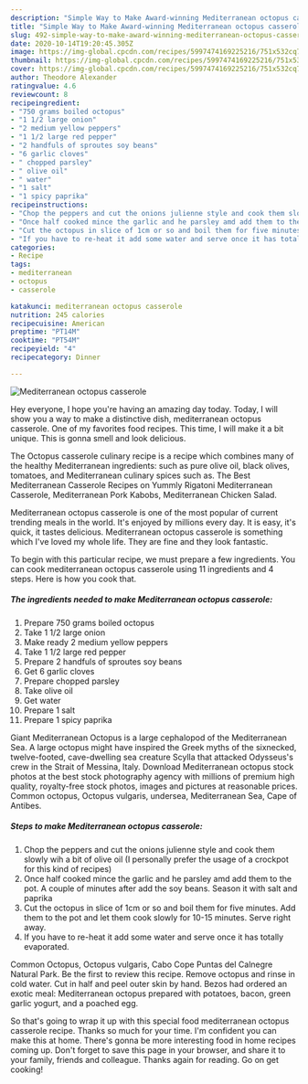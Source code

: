 ```yaml
---
description: "Simple Way to Make Award-winning Mediterranean octopus casserole"
title: "Simple Way to Make Award-winning Mediterranean octopus casserole"
slug: 492-simple-way-to-make-award-winning-mediterranean-octopus-casserole
date: 2020-10-14T19:20:45.305Z
image: https://img-global.cpcdn.com/recipes/5997474169225216/751x532cq70/mediterranean-octopus-casserole-recipe-main-photo.jpg
thumbnail: https://img-global.cpcdn.com/recipes/5997474169225216/751x532cq70/mediterranean-octopus-casserole-recipe-main-photo.jpg
cover: https://img-global.cpcdn.com/recipes/5997474169225216/751x532cq70/mediterranean-octopus-casserole-recipe-main-photo.jpg
author: Theodore Alexander
ratingvalue: 4.6
reviewcount: 8
recipeingredient:
- "750 grams boiled octopus"
- "1 1/2 large onion"
- "2 medium yellow peppers"
- "1 1/2 large red pepper"
- "2 handfuls of sproutes soy beans"
- "6 garlic cloves"
- " chopped parsley"
- " olive oil"
- " water"
- "1 salt"
- "1 spicy paprika"
recipeinstructions:
- "Chop the peppers and cut the onions julienne style and cook them slowly wih a bit of olive oil (I personally prefer the usage of a crockpot for this kind of recipes)"
- "Once half cooked mince the garlic and he parsley amd add them to the pot. A couple of minutes after add the soy beans. Season it with salt and paprika"
- "Cut the octopus in slice of 1cm or so and boil them for five minutes. Add them to the pot and let them cook slowly for 10-15 minutes. Serve right away."
- "If you have to re-heat it add some water and serve once it has totally evaporated."
categories:
- Recipe
tags:
- mediterranean
- octopus
- casserole

katakunci: mediterranean octopus casserole 
nutrition: 245 calories
recipecuisine: American
preptime: "PT14M"
cooktime: "PT54M"
recipeyield: "4"
recipecategory: Dinner

---
```



![Mediterranean octopus casserole](https://img-global.cpcdn.com/recipes/5997474169225216/751x532cq70/mediterranean-octopus-casserole-recipe-main-photo.jpg)

Hey everyone, I hope you're having an amazing day today. Today, I will show you a way to make a distinctive dish, mediterranean octopus casserole. One of my favorites food recipes. This time, I will make it a bit unique. This is gonna smell and look delicious.

The Octopus casserole culinary recipe is a recipe which combines many of the healthy Mediterranean ingredients: such as pure olive oil, black olives, tomatoes, and Mediterranean culinary spices such as. The Best Mediterranean Casserole Recipes on Yummly Rigatoni Mediterranean Casserole, Mediterranean Pork Kabobs, Mediterranean Chicken Salad.

Mediterranean octopus casserole is one of the most popular of current trending meals in the world. It's enjoyed by millions every day. It is easy, it's quick, it tastes delicious. Mediterranean octopus casserole is something which I've loved my whole life. They are fine and they look fantastic.


To begin with this particular recipe, we must prepare a few ingredients. You can cook mediterranean octopus casserole using 11 ingredients and 4 steps. Here is how you cook that.

<!--inarticleads1-->

##### The ingredients needed to make Mediterranean octopus casserole:

1. Prepare 750 grams boiled octopus
1. Take 1 1/2 large onion
1. Make ready 2 medium yellow peppers
1. Take 1 1/2 large red pepper
1. Prepare 2 handfuls of sproutes soy beans
1. Get 6 garlic cloves
1. Prepare  chopped parsley
1. Take  olive oil
1. Get  water
1. Prepare 1 salt
1. Prepare 1 spicy paprika


Giant Mediterranean Octopus is a large cephalopod of the Mediterranean Sea. A large octopus might have inspired the Greek myths of the sixnecked, twelve-footed, cave-dwelling sea creature Scylla that attacked Odysseus&#39;s crew in the Strait of Messina, Italy. Download Mediterranean octopus stock photos at the best stock photography agency with millions of premium high quality, royalty-free stock photos, images and pictures at reasonable prices. Common octopus, Octopus vulgaris, undersea, Mediterranean Sea, Cape of Antibes. 

<!--inarticleads2-->

##### Steps to make Mediterranean octopus casserole:

1. Chop the peppers and cut the onions julienne style and cook them slowly wih a bit of olive oil (I personally prefer the usage of a crockpot for this kind of recipes)
1. Once half cooked mince the garlic and he parsley amd add them to the pot. A couple of minutes after add the soy beans. Season it with salt and paprika
1. Cut the octopus in slice of 1cm or so and boil them for five minutes. Add them to the pot and let them cook slowly for 10-15 minutes. Serve right away.
1. If you have to re-heat it add some water and serve once it has totally evaporated.


Common Octopus, Octopus vulgaris, Cabo Cope Puntas del Calnegre Natural Park. Be the first to review this recipe. Remove octopus and rinse in cold water. Cut in half and peel outer skin by hand. Bezos had ordered an exotic meal: Mediterranean octopus prepared with potatoes, bacon, green garlic yogurt, and a poached egg. 

So that's going to wrap it up with this special food mediterranean octopus casserole recipe. Thanks so much for your time. I'm confident you can make this at home. There's gonna be more interesting food in home recipes coming up. Don't forget to save this page in your browser, and share it to your family, friends and colleague. Thanks again for reading. Go on get cooking!
